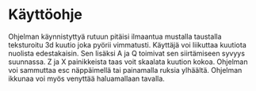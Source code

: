 # Käyttöohje

Ohjelman käynnistyttyä rutuun pitäisi ilmaantua mustalla taustalla teksturoitu 3d kuutio joka pyörii vimmatusti.
Käyttäjä voi liikuttaa kuutiota nuolista edestakaisin. Sen lisäksi A ja Q toimivat sen siirtämiseen syvyys suunnassa.
Z ja X painikkeista taas voit skaalata kuution kokoa. 
Ohjelman voi sammuttaa esc näppäimellä tai painamalla ruksia ylhäältä. Ohjelman ikkunaa voi myös venyttää haluamallaan tavalla. 
